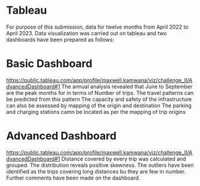 # Tableau
For purpose of this submission, data for twelve months from April 2022 to April 2023. 
Data visualization was carried out on tableau and two dashboards have been prepared as follows:

# Basic Dashboard
https://public.tableau.com/app/profile/maxwell.kamwana/viz/challenge_II/AdvancedDashboard#1
The annual analysis revealed that June to September are the peak months for in terms of Number of trips. 
The travel patterns can be predicted from this pattern
The capacity and safety of the infrastructure can also be assessed by mapping of the origin and destination
The parking and charging stations camn be located as per the mapping of trip origins

# Advanced Dashboard
https://public.tableau.com/app/profile/maxwell.kamwana/viz/challenge_II/AdvancedDashboard#1
Distance covered by every trip was calculated and grouped. 
The distribution reveals positive skewness. The outliers have been identified as the trips covering long distances bu they are few in number.
Further comments have been made on the dashboard.